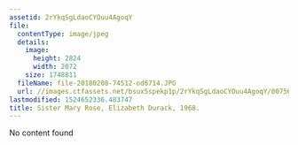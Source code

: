 ```yaml
---
assetid: 2rYkqSgLdaoCYOuu4AgoqY
file:
  contentType: image/jpeg
  details:
    image:
      height: 2824
      width: 2072
    size: 1748811
  fileName: file-20180208-74512-od6714.JPG
  url: //images.ctfassets.net/bsux5spekp1p/2rYkqSgLdaoCYOuu4AgoqY/00756451abae8df256f54a12b9196945/file-20180208-74512-od6714.JPG
lastmodified: 1524652336.483747
title: Sister Mary Rose, Elizabeth Durack, 1968.
---
```

No content found
